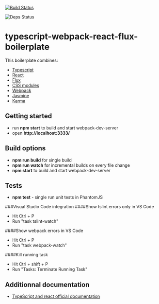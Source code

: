 [![Build Status](https://travis-ci.org/npirotte/typescript-webpack-react-flux-todo.svg?branch=master)](https://travis-ci.org/npirotte/typescript-webpack-react-flux-todo)

![Deps Status](https://david-dm.org/npirotte/typescript-webpack-react-flux-todo.svg)

# typescript-webpack-react-flux-boilerplate
This boilerplate combines:
* [Typescript](https://github.com/Microsoft/TypeScript)
* [React](https://github.com/facebook/react)
* [Flux](https://github.com/facebook/flux)
* [CSS modules](https://github.com/css-modules/css-modules)
* [Webpack](https://github.com/webpack/webpack)
* [Jasmine](https://github.com/jasmine/jasmine)
* [Karma](https://github.com/karma-runner/karma)

## Getting started
* run **npm start** to build and start webpack-dev-server
* open **http://localhost:3333/**

## Build options
* **npm run build** for single build
* **npm run watch** for incremental builds on every file change
* **npm start** to build and start webpack-dev-server

## Tests
* **npm test** - single run unit tests in PhantomJS

###Visual Studio Code integration
####Show tslint errors only in VS Code
* Hit Ctrl + P
* Run "task tslint-watch"

####Show webpack errors in VS Code
* Hit Ctrl + P
* Run "task webpack-watch"

####Kill running task
* Hit Ctrl + shift + P
* Run "Tasks: Terminate Running Task"

## Additionnal documentation

* [TypeScript and react official documentation](https://github.com/Microsoft/TypeScript/wiki/JSX)
